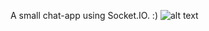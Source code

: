 A small chat-app using Socket.IO. :)
![alt text](https://github.com/nourgaser2012/chat-app/blob/main/img/img.png?raw=true)
